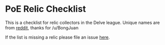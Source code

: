 # PoE Relic Checklist

This is a checklist for relic collectors in the Delve league.
Unique names are from [reddit](https://old.reddit.com/r/pathofexile/comments/97gmte/actual_list_of_151_reliquary_items/), thanks for /u/BongJuan

If the list is missing a relic please file an issue [here](https://github.com/Kexort/poe-relic-checklist/issues).
